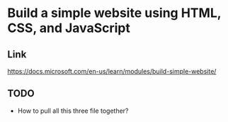 # Build a simple website using HTML, CSS, and JavaScript

## Link

https://docs.microsoft.com/en-us/learn/modules/build-simple-website/

## TODO

* How to pull all this three file together?
